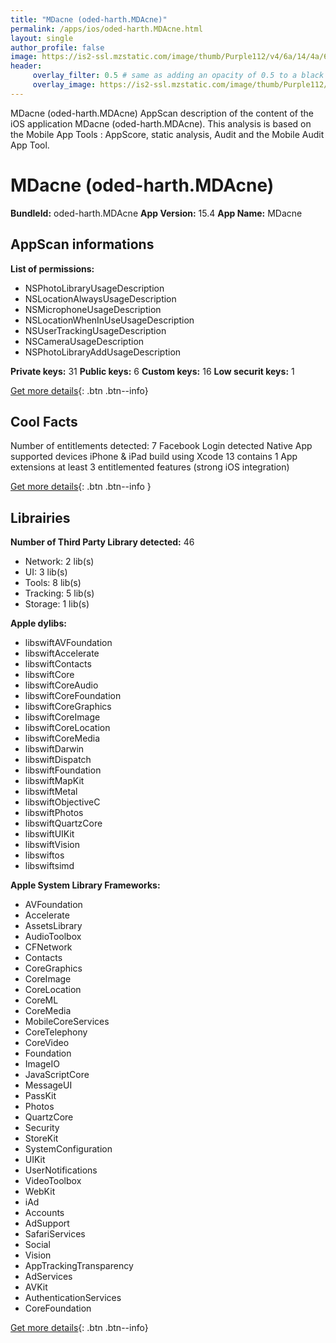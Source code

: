 ```yaml
---
title: "MDacne (oded-harth.MDAcne)"
permalink: /apps/ios/oded-harth.MDAcne.html
layout: single
author_profile: false
image: https://is2-ssl.mzstatic.com/image/thumb/Purple112/v4/6a/14/4a/6a144a33-9ee4-94ff-f2c6-53117f5027e2/AppIcon1-0-0-1x_U007emarketing-0-0-0-10-0-0-sRGB-0-0-0-GLES2_U002c0-512MB-85-220-0-0.png/512x512bb.jpg
header: 
     overlay_filter: 0.5 # same as adding an opacity of 0.5 to a black background
     overlay_image: https://is2-ssl.mzstatic.com/image/thumb/Purple112/v4/6a/14/4a/6a144a33-9ee4-94ff-f2c6-53117f5027e2/AppIcon1-0-0-1x_U007emarketing-0-0-0-10-0-0-sRGB-0-0-0-GLES2_U002c0-512MB-85-220-0-0.png/512x512bb.jpg
---
```

MDacne (oded-harth.MDAcne) AppScan description of the content of the iOS application MDacne (oded-harth.MDAcne). This analysis is based on the Mobile App Tools : AppScore, static analysis, Audit and the Mobile Audit App Tool.

# MDacne (oded-harth.MDAcne)

**BundleId:** oded-harth.MDAcne
**App Version:** 15.4
**App Name:** MDacne


## AppScan informations 

**List of permissions:** 
- NSPhotoLibraryUsageDescription
- NSLocationAlwaysUsageDescription
- NSMicrophoneUsageDescription
- NSLocationWhenInUseUsageDescription
- NSUserTrackingUsageDescription
- NSCameraUsageDescription
- NSPhotoLibraryAddUsageDescription
  
  
**Private keys:** 31
**Public keys:** 6
**Custom keys:** 16
**Low securit keys:** 1
  
[Get more details](/pricing.html){: .btn .btn--info}

## Cool Facts

Number of entitlements detected: 7
Facebook Login detected
Native App
supported devices iPhone & iPad
build using Xcode 13
contains 1 App extensions
at least 3 entitlemented features (strong iOS integration)
  
[Get more details](/pricing.html){: .btn .btn--info }

## Librairies 
**Number of Third Party Library detected:** 46
- Network: 2 lib(s)
- UI: 3 lib(s)
- Tools: 8 lib(s)
- Tracking: 5 lib(s)
- Storage: 1 lib(s)


**Apple dylibs:**
- libswiftAVFoundation
- libswiftAccelerate
- libswiftContacts
- libswiftCore
- libswiftCoreAudio
- libswiftCoreFoundation
- libswiftCoreGraphics
- libswiftCoreImage
- libswiftCoreLocation
- libswiftCoreMedia
- libswiftDarwin
- libswiftDispatch
- libswiftFoundation
- libswiftMapKit
- libswiftMetal
- libswiftObjectiveC
- libswiftPhotos
- libswiftQuartzCore
- libswiftUIKit
- libswiftVision
- libswiftos
- libswiftsimd


**Apple System Library Frameworks:**
- AVFoundation
- Accelerate
- AssetsLibrary
- AudioToolbox
- CFNetwork
- Contacts
- CoreGraphics
- CoreImage
- CoreLocation
- CoreML
- CoreMedia
- MobileCoreServices
- CoreTelephony
- CoreVideo
- Foundation
- ImageIO
- JavaScriptCore
- MessageUI
- PassKit
- Photos
- QuartzCore
- Security
- StoreKit
- SystemConfiguration
- UIKit
- UserNotifications
- VideoToolbox
- WebKit
- iAd
- Accounts
- AdSupport
- SafariServices
- Social
- Vision
- AppTrackingTransparency
- AdServices
- AVKit
- AuthenticationServices
- CoreFoundation


  
[Get more details](/pricing.html){: .btn .btn--info}

